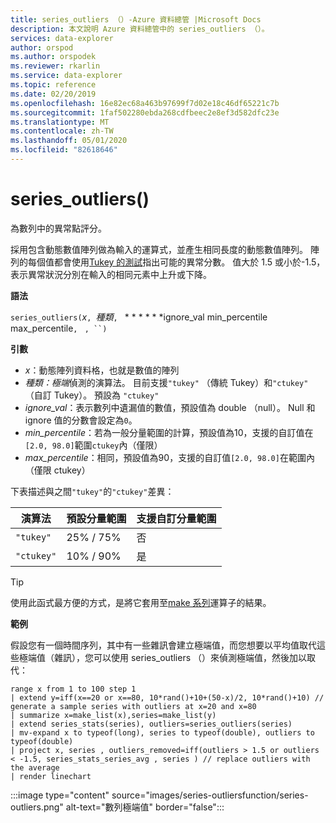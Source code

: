 ```yaml
---
title: series_outliers （）-Azure 資料總管 |Microsoft Docs
description: 本文說明 Azure 資料總管中的 series_outliers （）。
services: data-explorer
author: orspod
ms.author: orspodek
ms.reviewer: rkarlin
ms.service: data-explorer
ms.topic: reference
ms.date: 02/20/2019
ms.openlocfilehash: 16e82ec68a463b97699f7d02e18c46df65221c7b
ms.sourcegitcommit: 1faf502280ebda268cdfbeec2e8ef3d582dfc23e
ms.translationtype: MT
ms.contentlocale: zh-TW
ms.lasthandoff: 05/01/2020
ms.locfileid: "82618646"
---
```

# <a name="series_outliers"></a>series_outliers()

為數列中的異常點評分。

採用包含動態數值陣列做為輸入的運算式，並產生相同長度的動態數值陣列。 陣列的每個值都會使用[Tukey 的測試](https://en.wikipedia.org/wiki/Outlier#Tukey.27s_test)指出可能的異常分數。 值大於 1.5 或小於-1.5，表示異常狀況分別在輸入的相同元素中上升或下降。   

**語法**

`series_outliers(`*x*`, `*種類*`, ` * * * * * *ignore_val min_percentile max_percentile`, ` `, ``)`

**引數**

* *x*：動態陣列資料格，也就是數值的陣列
* *種類：極端*偵測的演算法。 目前支援`"tukey"` （傳統 Tukey）和`"ctukey"` （自訂 Tukey）。 預設為 `"ctukey"`
* *ignore_val*：表示數列中遺漏值的數值，預設值為 double （null）。 Null 和 ignore 值的分數會設定為`0`。
* *min_percentile*：若為一般分量範圍的計算，預設值為10，支援的自訂值在`[2.0, 98.0]`範圍`ctukey`內（僅限） 
* *max_percentile*：相同，預設值為90，支援的自訂值`[2.0, 98.0]`在範圍內（僅限 ctukey） 

下表描述與之間`"tukey"`的`"ctukey"`差異：

| 演算法 | 預設分量範圍 | 支援自訂分量範圍 |
|-----------|----------------------- |--------------------------------|
| `"tukey"` | 25% / 75%              | 否                             |
| `"ctukey"`| 10% / 90%              | 是                            |


> [!TIP]
> 使用此函式最方便的方式，是將它套用至[make 系列](make-seriesoperator.md)運算子的結果。

**範例**

假設您有一個時間序列，其中有一些雜訊會建立極端值，而您想要以平均值取代這些極端值（雜訊），您可以使用 series_outliers （）來偵測極端值，然後加以取代：

```kusto
range x from 1 to 100 step 1 
| extend y=iff(x==20 or x==80, 10*rand()+10+(50-x)/2, 10*rand()+10) // generate a sample series with outliers at x=20 and x=80
| summarize x=make_list(x),series=make_list(y)
| extend series_stats(series), outliers=series_outliers(series)
| mv-expand x to typeof(long), series to typeof(double), outliers to typeof(double)
| project x, series , outliers_removed=iff(outliers > 1.5 or outliers < -1.5, series_stats_series_avg , series ) // replace outliers with the average
| render linechart
``` 

:::image type="content" source="images/series-outliersfunction/series-outliers.png" alt-text="數列極端值" border="false":::
